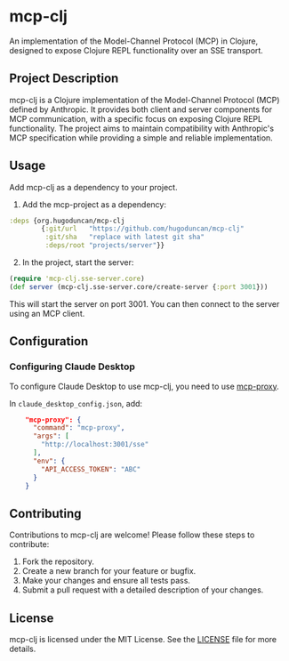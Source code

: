 # mcp-clj

An implementation of the Model-Channel Protocol (MCP) in Clojure,
designed to expose Clojure REPL functionality over an SSE transport.

## Project Description

mcp-clj is a Clojure implementation of the Model-Channel Protocol (MCP)
defined by Anthropic. It provides both client and server components for
MCP communication, with a specific focus on exposing Clojure REPL
functionality. The project aims to maintain compatibility with
Anthropic's MCP specification while providing a simple and reliable
implementation.

## Usage

Add mcp-clj as a dependency to your project.

1. Add the mcp-project as a dependency:

```clojure
:deps {org.hugoduncan/mcp-clj
        {:git/url   "https://github.com/hugoduncan/mcp-clj"
         :git/sha   "replace with latest git sha"
         :deps/root "projects/server"}}
```

2. In the project, start the server:

```clojure
(require 'mcp-clj.sse-server.core)
(def server (mcp-clj.sse-server.core/create-server {:port 3001}))
```

This will start the server on port 3001. You can then connect to the
server using an MCP client.

## Configuration

### Configuring Claude Desktop

To configure Claude Desktop to use mcp-clj, you need to use
[mcp-proxy](https://github.com/sparfenyuk/mcp-proxy).

In `claude_desktop_config.json`, add:

```json
    "mcp-proxy": {
      "command": "mcp-proxy",
      "args": [
        "http://localhost:3001/sse"
      ],
      "env": {
        "API_ACCESS_TOKEN": "ABC"
      }
    }
```

## Contributing

Contributions to mcp-clj are welcome! Please follow these steps to contribute:

1. Fork the repository.
2. Create a new branch for your feature or bugfix.
3. Make your changes and ensure all tests pass.
4. Submit a pull request with a detailed description of your changes.

## License

mcp-clj is licensed under the MIT License. See the [LICENSE](LICENSE) file for more details.
